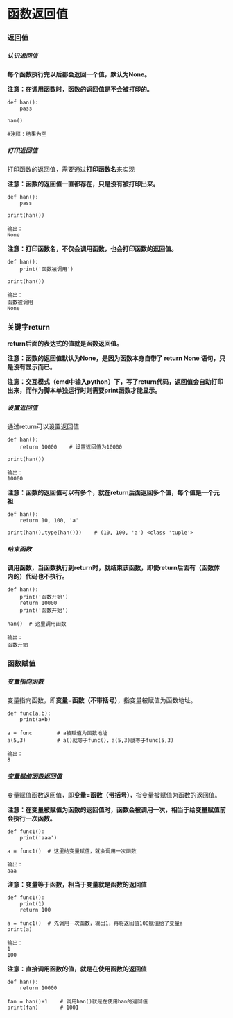 # 函数返回值

### 返回值

##### 认识返回值

**每个函数执行完以后都会返回一个值，默认为None。**

**注意：在调用函数时，函数的返回值是不会被打印的。**

```
def han():
    pass

han()

#注释：结果为空
```

##### 打印返回值

打印函数的返回值，需要通过**打印函数名**来实现

**注意：函数的返回值一直都存在，只是没有被打印出来。**

```
def han():
    pass

print(han())

输出：
None
```

**注意：打印函数名，不仅会调用函数，也会打印函数的返回值。**

```
def han():
    print('函数被调用')

print(han())

输出：
函数被调用
None
```

### 关键字return

**return后面的表达式的值就是函数返回值。**

**注意：函数的返回值默认为None，是因为函数本身自带了 return  None 语句，只是没有显示而已。**

**注意：交互模式（cmd中输入python）下，写了return代码，返回值会自动打印出来，而作为脚本单独运行时则需要print函数才能显示。**

##### 设置返回值

通过return可以设置返回值

```
def han():
    return 10000	# 设置返回值为10000

print(han())

输出：
10000
```

**注意：函数的返回值可以有多个，就在return后面返回多个值，每个值是一个元祖**

```
def han():
    return 10, 100, 'a'

print(han(),type(han()))	# (10, 100, 'a') <class 'tuple'>
```

##### 结束函数

**调用函数，当函数执行到return时，就结束该函数，即使return后面有（函数体内的）代码也不执行。**

```
def han():
    print('函数开始')
    return 10000
    print('函数开始')

han()  # 这里调用函数

输出：
函数开始
```

### 函数赋值

##### 变量指向函数

变量指向函数，即**变量=函数（不带括号）**，指变量被赋值为函数地址。

```
def func(a,b):
    print(a+b)

a = func        # a被赋值为函数地址
a(5,3)          # a()就等于func()，a(5,3)就等于func(5,3)

输出：
8
```

##### 变量赋值函数返回值

变量赋值函数返回值，即**变量=函数（带括号）**，指变量被赋值为函数的返回值。

**注意：在变量被赋值为函数的返回值时，函数会被调用一次，相当于给变量赋值前会执行一次函数。**

```
def func1():
    print('aaa')

a = func1()  # 这里给变量赋值，就会调用一次函数

输出：
aaa
```

**注意：变量等于函数，相当于变量就是函数的返回值**

```
def func1():
    print(1)
    return 100

a = func1()  # 先调用一次函数，输出1，再将返回值100赋值给了变量a
print(a)     

输出：
1
100
```

**注意：直接调用函数的值，就是在使用函数的返回值**

```
def han():
    return 10000

fan = han()+1	 # 调用han()就是在使用han的返回值
print(fan)       # 1001
```
